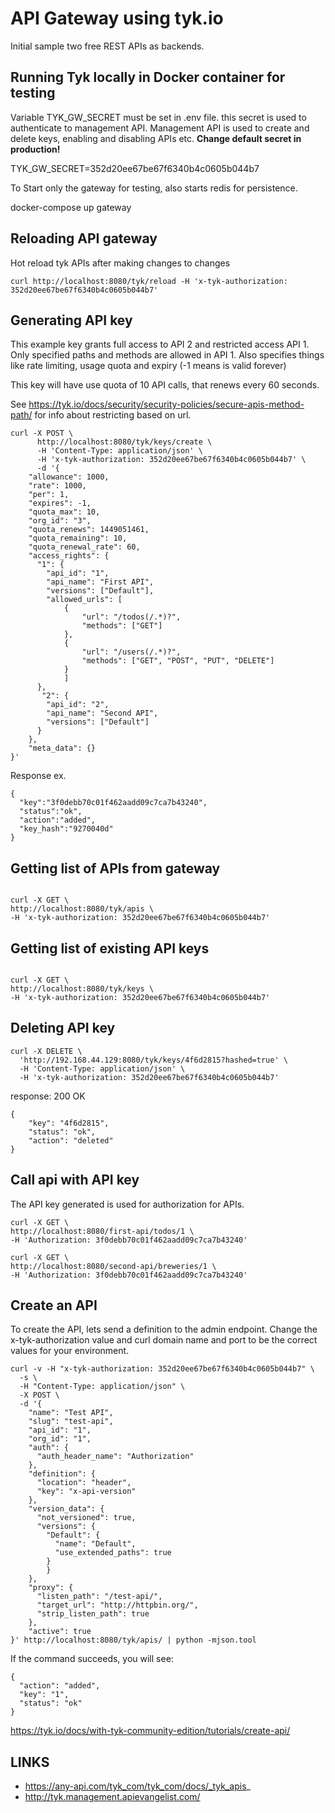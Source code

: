 # API Gateway using tyk.io

Initial sample two free REST APIs as backends.

## Running Tyk locally in Docker container for testing

Variable TYK_GW_SECRET must be set in .env file. this secret is used to authenticate to management API.
Management API is used to create and delete keys, enabling and disabling APIs etc.
**Change default secret in production!**

TYK_GW_SECRET=352d20ee67be67f6340b4c0605b044b7

To Start only the gateway for testing, also starts redis for persistence.

docker-compose up gateway

## Reloading API gateway

Hot reload tyk APIs after making changes to changes

    curl http://localhost:8080/tyk/reload -H 'x-tyk-authorization: 352d20ee67be67f6340b4c0605b044b7'

## Generating API key

This example key grants full access to API 2 and restricted access API 1. Only specified paths and methods are allowed in API 1. Also specifies things like rate limiting, usage quota and expiry (-1 means is valid forever)

This key will have use quota of 10 API calls, that renews every 60 seconds.

See https://tyk.io/docs/security/security-policies/secure-apis-method-path/ for info about restricting based on url.

```
curl -X POST \
      http://localhost:8080/tyk/keys/create \
      -H 'Content-Type: application/json' \
      -H 'x-tyk-authorization: 352d20ee67be67f6340b4c0605b044b7' \
      -d '{
    "allowance": 1000,
    "rate": 1000,
    "per": 1,
    "expires": -1,
    "quota_max": 10,
    "org_id": "3",
    "quota_renews": 1449051461,
    "quota_remaining": 10,
    "quota_renewal_rate": 60,
    "access_rights": {
      "1": {
        "api_id": "1",
        "api_name": "First API",
        "versions": ["Default"],
        "allowed_urls": [
        	{
        		"url": "/todos(/.*)?",
        		"methods": ["GET"]
        	},
        	{
        		"url": "/users(/.*)?",
        		"methods": ["GET", "POST", "PUT", "DELETE"]
        	}
        	]
      },
       "2": {
        "api_id": "2",
        "api_name": "Second API",
        "versions": ["Default"]
      }
    },
    "meta_data": {}
}'
```

Response ex.

```
{
  "key":"3f0debb70c01f462aadd09c7ca7b43240",
  "status":"ok",
  "action":"added",
  "key_hash":"9270040d"
}
```

## Getting list of APIs from gateway

```

curl -X GET \
http://localhost:8080/tyk/apis \
-H 'x-tyk-authorization: 352d20ee67be67f6340b4c0605b044b7'

```

## Getting list of existing API keys

```

curl -X GET \
http://localhost:8080/tyk/keys \
-H 'x-tyk-authorization: 352d20ee67be67f6340b4c0605b044b7'

```

## Deleting API key

```
curl -X DELETE \
  'http://192.168.44.129:8080/tyk/keys/4f6d2815?hashed=true' \
  -H 'Content-Type: application/json' \
  -H 'x-tyk-authorization: 352d20ee67be67f6340b4c0605b044b7'
```

response: 200 OK

```
{
    "key": "4f6d2815",
    "status": "ok",
    "action": "deleted"
}
```

## Call api with API key

The API key generated is used for authorization for APIs.

```
curl -X GET \
http://localhost:8080/first-api/todos/1 \
-H 'Authorization: 3f0debb70c01f462aadd09c7ca7b43240'

curl -X GET \
http://localhost:8080/second-api/breweries/1 \
-H 'Authorization: 3f0debb70c01f462aadd09c7ca7b43240'
```

## Create an API

To create the API, lets send a definition to the admin endpoint. Change the x-tyk-authorization value and curl domain name and port to be the correct values for your environment.

```
curl -v -H "x-tyk-authorization: 352d20ee67be67f6340b4c0605b044b7" \
  -s \
  -H "Content-Type: application/json" \
  -X POST \
  -d '{
    "name": "Test API",
    "slug": "test-api",
    "api_id": "1",
    "org_id": "1",
    "auth": {
      "auth_header_name": "Authorization"
  	},
    "definition": {
      "location": "header",
      "key": "x-api-version"
  	},
    "version_data": {
      "not_versioned": true,
      "versions": {
        "Default": {
          "name": "Default",
          "use_extended_paths": true
        }
    	}
    },
    "proxy": {
      "listen_path": "/test-api/",
      "target_url": "http://httpbin.org/",
      "strip_listen_path": true
    },
    "active": true
}' http://localhost:8080/tyk/apis/ | python -mjson.tool
```

If the command succeeds, you will see:

```
{
  "action": "added",
  "key": "1",
  "status": "ok"
}
```

https://tyk.io/docs/with-tyk-community-edition/tutorials/create-api/

## LINKS

- https://any-api.com/tyk_com/tyk_com/docs/_tyk_apis_
- http://tyk.management.apievangelist.com/
